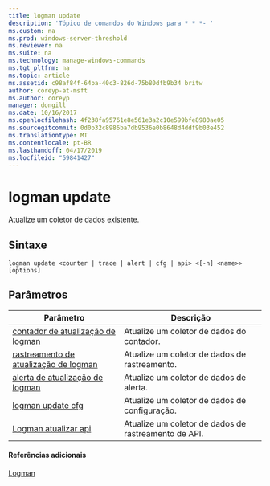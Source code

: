 ```yaml
---
title: logman update
description: 'Tópico de comandos do Windows para * * *- '
ms.custom: na
ms.prod: windows-server-threshold
ms.reviewer: na
ms.suite: na
ms.technology: manage-windows-commands
ms.tgt_pltfrm: na
ms.topic: article
ms.assetid: c98af84f-64ba-40c3-826d-75b80dfb9b34 britw
author: coreyp-at-msft
ms.author: coreyp
manager: dongill
ms.date: 10/16/2017
ms.openlocfilehash: 4f238fa95761e8e561e3a2c10e599bfe8980ae05
ms.sourcegitcommit: 0d0b32c8986ba7db9536e0b8648d4ddf9b03e452
ms.translationtype: MT
ms.contentlocale: pt-BR
ms.lasthandoff: 04/17/2019
ms.locfileid: "59841427"
---
```

# <a name="logman-update"></a>logman update



Atualize um coletor de dados existente.

## <a name="syntax"></a>Sintaxe

```
logman update <counter | trace | alert | cfg | api> <[-n] <name>> [options]
```

## <a name="parameters"></a>Parâmetros

|Parâmetro|Descrição|
|---------|-----------|
|[contador de atualização de logman](logman-update-counter.md)|Atualize um coletor de dados do contador.|
|[rastreamento de atualização de logman](logman-update-trace.md)|Atualize um coletor de dados de rastreamento.|
|[alerta de atualização de logman](logman-update-alert.md)|Atualize um coletor de dados de alerta.|
|[logman update cfg](logman-update-cfg.md)|Atualize um coletor de dados de configuração.|
|[Logman atualizar api](logman-update-api.md)|Atualize um coletor de dados de rastreamento de API.|

#### <a name="additional-references"></a>Referências adicionais

[Logman](logman.md)